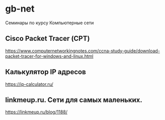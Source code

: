 # gb-net

Семинары по курсу Компьютерные сети

## Cisco Packet Tracer (СРТ)

https://www.computernetworkingnotes.com/ccna-study-guide/download-packet-tracer-for-windows-and-linux.html

## Калькулятор IP адресов

https://ip-calculator.ru/

## linkmeup.ru. Сети для самых маленьких.

https://linkmeup.ru/blog/1188/

